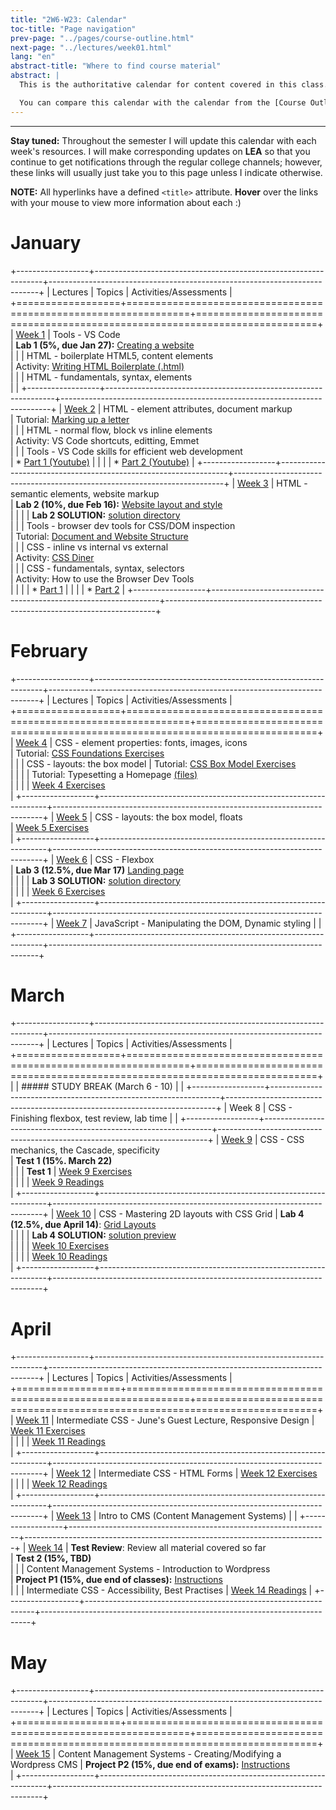 ```yaml
---
title: "2W6-W23: Calendar"
toc-title: "Page navigation"
prev-page: "../pages/course-outline.html"
next-page: "../lectures/week01.html"
lang: "en"
abstract-title: "Where to find course material"
abstract: |
  This is the authoritative calendar for content covered in this class. It is live, up-to-date, and retroactively maintained to contain all of the lecture/tuturial/reading/assignment/test material covered in this course. 

  You can compare this calendar with the calendar from the [Course Outline](../pages/course-outline.html#tentative-schedule) to see where this course has deviated from the original outline.
---
```


---

**Stay tuned:** Throughout the semester I will update this calendar with each week's resources. I will make corresponding updates on **LEA** so that you continue to get notifications through the regular college channels; however, these links will usually just take you to this page unless I indicate otherwise.

**NOTE:** All hyperlinks have a defined `<title>` attribute. **Hover** over the links with your mouse to view more information about each :) 

# January

+------------------+-----------------------------------------------------------------+---------------------------------------------------------------------------+
| Lectures         | Topics                                                          | Activities/Assessments                                                    |
+==================+=================================================================+===========================================================================+
| [Week 1][lec1]   | Tools - VS Code <br>                                            | **Lab 1 (5%, due Jan 27):** [Creating a website][lab1] <br>        |
|                  | HTML - boilerplate HTML5, content elements <br>                 | Activity: [Writing HTML Boilerplate (.html)][actBoilerplate]  <br>        |
|                  | HTML - fundamentals, syntax, elements <br>                      |                                                                           |
+------------------+-----------------------------------------------------------------+---------------------------------------------------------------------------+
| [Week 2][lec2]   | HTML - element attributes, document markup <br>                 | Tutorial: [Marking up a letter][tutDocument] <br>                         |
|                  | HTML - normal flow, block vs inline elements <br>               | Activity: VS Code shortcuts, editting, Emmet <br>                         |
|                  | Tools - VS Code skills for efficient web development <br>       | * [Part 1 (Youtube)][actVSCode1]                                          |
|                  |                                                                 | * [Part 2 (Youtube)][actVSCode2]                                          |
+------------------+-----------------------------------------------------------------+---------------------------------------------------------------------------+
| [Week 3][lec3]   | HTML - semantic elements, website markup <br>                   | **Lab 2 (10%, due Feb 16):** [Website layout and style][lab2] <br> |
|                  |                                                                 | **Lab 2 SOLUTION:** [solution directory][lab2solution] <br>               |
|                  | Tools - browser dev tools for CSS/DOM inspection <br>           | Tutorial: [Document and Website Structure][tutWebsite] <br>               |
|                  | CSS - inline vs internal vs external <br>                       | Activity: [CSS Diner][actDiner] <br>                                      |
|                  | CSS - fundamentals, syntax, selectors <br>                      | Activity: How to use the Browser Dev Tools <br>                           |
|                  |                                                                 | * [Part 1][actBrowser1]                                                   |
|                  |                                                                 | * [Part 2][actBrowser2]                                                   |
+------------------+-----------------------------------------------------------------+---------------------------------------------------------------------------+

# February
+------------------+-----------------------------------------------------------------+---------------------------------------------------------------------------+
| Lectures         | Topics                                                          | Activities/Assessments                                                    |
+==================+=================================================================+===========================================================================+
| [Week 4][lec4]   | CSS - element properties: fonts, images, icons <br>             | Tutorial: [CSS Foundations Exercises][tutCSSFoundations] <br>             |
|                  | CSS - layouts: the box model                                    | Tutorial: [CSS Box Model Exercises][tutCSSBoxModel] <br>                  |
|                  |                                                                 | Tutorial: Typesetting a Homepage [(files)][tutMdnTextFiles]  <br>         |
|                  |                                                                 | [Week 4 Exercises](../lectures/week04.html#exercises) <br>                |
+------------------+-----------------------------------------------------------------+---------------------------------------------------------------------------+
| [Week 5][lec5]   | CSS - layouts: the box model, floats <br>                       | [Week 5 Exercises](../lectures/week05.html#exercises) <br>                |
+------------------+-----------------------------------------------------------------+---------------------------------------------------------------------------+
| [Week 6][lec6]   | CSS - Flexbox <br>                                              | **Lab 3 (12.5%, due Mar 17)** [Landing page][lab3] <br>                   |
|                  |                                                                 | **Lab 3 SOLUTION:** [solution directory][lab3solution] <br>               |
|                  |                                                                 | [Week 6 Exercises](../lectures/week06.html#exercises) <br>                |
+------------------+-----------------------------------------------------------------+---------------------------------------------------------------------------+
| [Week 7][lec7]   | JavaScript - Manipulating the DOM, Dynamic styling              |                                                                           |
+------------------+-----------------------------------------------------------------+---------------------------------------------------------------------------+

# March
+------------------+-----------------------------------------------------------------+---------------------------------------------------------------------------+
| Lectures         | Topics                                                          | Activities/Assessments                                                    |
+==================+=================================================================+===========================================================================+
|                  | ##### STUDY BREAK (March 6 - 10)                                |                                                                           |
+------------------+-----------------------------------------------------------------+---------------------------------------------------------------------------+
| Week 8           | CSS - Finishing flexbox, test review, lab time                  |                                                                           |
+------------------+-----------------------------------------------------------------+---------------------------------------------------------------------------+
| [Week 9][lec9]   | CSS - CSS mechanics, the Cascade, specificity <br>              | **Test 1 (15%. March 22)** <br>                                           |
|                  | **Test 1**                                                      | [Week 9 Exercises](../lectures/week09.html#exercises) <br>                |
|                  |                                                                 | [Week 9 Readings](../lectures/week09.html#readings-and-resources) <br>    |
+------------------+-----------------------------------------------------------------+---------------------------------------------------------------------------+
| [Week 10][lec10] | CSS - Mastering 2D layouts with CSS Grid                        | **Lab 4 (12.5%, due April 14)**: [Grid Layouts][lab4] <br>                |
|                  |                                                                 | **Lab 4 SOLUTION:** [solution preview][lab4solution] <br>                 |
|                  |                                                                 | [Week 10 Exercises](../lectures/week10.html#exercises) <br>               |
|                  |                                                                 | [Week 10 Readings](../lectures/week10.html#readings-and-resources) <br>   |
+------------------+-----------------------------------------------------------------+---------------------------------------------------------------------------+

# April
+------------------+-----------------------------------------------------------------+---------------------------------------------------------------------------+
| Lectures         | Topics                                                          | Activities/Assessments                                                    |
+==================+=================================================================+===========================================================================+
| [Week 11][lec11] | Intermediate CSS - June's Guest Lecture, Responsive Design      | [Week 11 Exercises](../lectures/week11.html#exercises) <br>               |
|                  |                                                                 | [Week 11 Readings](../lectures/week11.html#readings-and-resources) <br>   |
+------------------+-----------------------------------------------------------------+---------------------------------------------------------------------------+
| [Week 12][lec12] | Intermediate CSS - HTML Forms                                   | [Week 12 Exercises](../lectures/week12.html#exercises) <br>               |
|                  |                                                                 | [Week 12 Readings](../lectures/week12.html#readings-and-resources) <br>   | 
+------------------+-----------------------------------------------------------------+---------------------------------------------------------------------------+
| [Week 13][lec13] | Intro to CMS (Content Management Systems)                       |                                                                           |
+------------------+-----------------------------------------------------------------+---------------------------------------------------------------------------+
| [Week 14][lec14] | **Test Review**: Review all material covered so far <br>        | **Test 2 (15%, TBD)** <br>                                                |
|                  | Content Management Systems - Introduction to Wordpress  <br>    | **Project P1 (15%, due end of classes):** [Instructions][pm1]<br>         |
|                  | Intermediate CSS - Accessibility, Best Practises                | [Week 14 Readings](../week14.html/#readings-resources)                    |
+------------------+-----------------------------------------------------------------+---------------------------------------------------------------------------+

# May
+------------------+-----------------------------------------------------------------+---------------------------------------------------------------------------+
| Lectures         | Topics                                                          | Activities/Assessments                                                    |
+==================+=================================================================+===========================================================================+
| [Week 15][lec15] | Content Management Systems - Creating/Modifying a Wordpress CMS | **Project P2 (15%, due end of exams):** [Instructions][pm2] <br>          |
+------------------+-----------------------------------------------------------------+---------------------------------------------------------------------------+

[lec1]: ../lectures/week01.html "Week 1 Lecture notes"
[lec2]: ../lectures/week02.html "Week 2 Lecture notes"
[lec3]: ../lectures/week03.html "Week 3 Lecture notes"
[lec4]: ../lectures/week04.html "Week 4 Lecture notes"
[lec5]: ../lectures/week05.html "Week 5 Lecture notes"
[lec6]: ../lectures/week06.html "Week 6 Lecture notes"
[lec7]: ../lectures/week07.html "Week 7 Lecture notes"
[lec8]: ../lectures/week08.html "Week 8 Lecture notes"
[lec9]: ../lectures/week09.html "Week 9 Lecture notes"
[lec10]: ../lectures/week10.html "Week 10 Lecture notes"
[lec11]: ../lectures/week11.html "Week 11 Lecture notes"
[lec12]: ../lectures/week12.html "Week 12 Lecture notes"
[lec13]: ../lectures/week13.html "Week 13 Lecture notes"
[lec14]: ../lectures/week14.html "Week 14 Lecture notes"
[lec15]: ../lectures/week15.html "Week 15 Lecture notes"

[lab1]: ../pages/assignments.html#lab-1 "Lab 1: worth 5%, due Jan 27"
[lab2]: ../pages/assignments.html#lab-2 "Lab 2: worth 10%, due Feb 16"
[lab3]: ../pages/assignments.html#lab-3 "Lab 3: worth 12.5%, due Mar 17"
[lab4]: ../pages/assignments.html#lab-4 "Lab 4: worth 12.5%, due April 14"
[pm1]: ../pages/assignments.html#milestone-1-2 "Project Milestone 1: worth 15%, due TBD"
[pm2]: ../pages/assignments.html#milestone-1-2 "Project Milestone 2: worth 15%, due TBD"


[lab2solution]: ../pages/assignments.html#lab-2-solution "You can preview/download all solution files here."
[lab3solution]: ../pages/assignments.html#lab-3-solution "You can preview/download all solution files here."
[lab4solution]: ../pages/assignments.html#lab-4-solution "You can preview/download all solution files here."

[tutDocument]: https://developer.mozilla.org/en-US/docs/Learn/HTML/Introduction_to_HTML/Marking_up_a_letter "MDN: Marking up a Letter. Make sure you are familiar with all of the HTML elements covered in this tut."
[tutWebsite]: https://developer.mozilla.org/en-US/docs/Learn/HTML/Introduction_to_HTML/Document_and_website_structure "MDN: Document and website structure. This is a very helpful tutorial for getting started on Lab2."
[tutCSSFoundations]: ../pages/tutorials.html#week-04-exercises "Odin Project: CSS Foundations Exercises. There are 6 exercises total in this set. You should be able to complete them all with what you have learned during Week 3."
[tutCSSBoxModel]: ../pages/tutorials.html#week-04-exercises "Odin Project: CSS Box Model Exercises. There are 2 exercises total in this set. You should be able to complete them all with what you have learned during Week 4."
[tutMdnText]: https://developer.mozilla.org/en-US/docs/Learn/CSS/Styling_text/Typesetting_a_homepage "MDN: Typesetting a homepage tutorial instructions."
[tutMdnTextFiles]: ../pages/tutorials.html#week04-styling-text-exercises "MDN: Typesetting a homepage tutorial starter files."

[tutFlexbox]: ../pages/tutorials.html#week-06-exercises
[tutFlexboxSolutions]: ../pages/tutorials.html#week-06-solutions
[tutGrid]: ../pages/tutorials.html#week-10-exercises
[tutGridSolutions]: ../pages/tutorials.html#week-10-solutions

[actBoilerplate]: ../pages/tutorials.html#week-01-exercises "Completed Boilerplate HTML file, with all elements commented."
[actVSCode1]: https://www.youtube.com/watch?v=V8vizNQKtx0 "Web Dev Simplified (YouTube): This video shows how to use 'Emmets' in VS Code to generate HTML tags and boilerplate automatically." 
[actVSCode2]: https://www.youtube.com/watch?v=ifTF3ags0XI "Fireship (Youtube): This video contains a collection of generally helpful VS Code techniques for editting HTML files -- particularly for creating HTML tags from existing plaintext content using 'Wrap with Abbreviation'." 
[actDiner]: https://flukeout.github.io "CSS Diner: Pracise selecting CSS elements with this interactive tut. You should be able to finish at least the first 16 exercises by the end of week 3; feel free to try the rest as well, reading the instructions on the right hand side for tips."
[actBrowser1]: https://developer.chrome.com/docs/devtools/css/ "Chrome Devtools: How to select/modify/understand CSS using your browser (instructions are similar, but different, for other browsers.)"
[actBrowser2]: https://developer.chrome.com/docs/devtools/css/ "Chrome Devtools: How to navigate the DOM using Google Chrome (instructions are similar, but different, for other browsers.)"

